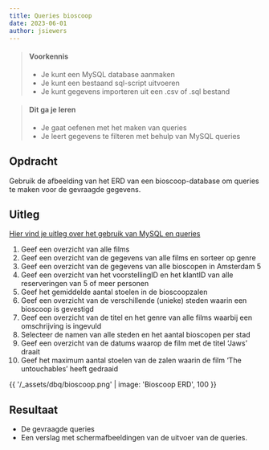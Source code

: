 ```yaml
---
title: Queries bioscoop 
date: 2023-06-01
author: jsiewers
---
```

> #### Voorkennis
> * Je kunt een MySQL database aanmaken
> * Je kunt een bestaand sql-script uitvoeren
> * Je kunt gegevens importeren uit een .csv of .sql bestand

> #### Dit ga je leren
> * Je gaat oefenen met het maken van queries
> * Je leert gegevens te filteren met behulp van MySQL queries

## Opdracht
Gebruik de afbeelding van het ERD van een bioscoop-database om queries te maken voor de gevraagde gegevens.

## Uitleg
[Hier vind je uitleg over het gebruik van MySQL en queries](https://www.edutorial.nl/dbq/introductie/)


1. Geef een overzicht van alle films
2. Geef een overzicht van de gegevens van alle films en sorteer op genre
3. Geef een overzicht van de gegevens van alle bioscopen in Amsterdam 5
4. Geef een overzicht van het voorstellingID en het klantID van alle reserveringen van 5 of meer personen
5. Geef het gemiddelde aantal stoelen in de bioscoopzalen
6. Geef een overzicht van de verschillende (unieke) steden waarin een
bioscoop is gevestigd
7. Geef een overzicht van de titel en het genre van alle films waarbij een
omschrijving is ingevuld
8. Selecteer de namen van alle steden en het aantal bioscopen per stad
9. Geef een overzicht van de datums waarop de film met de titel ‘Jaws’ draait
10. Geef het maximum aantal stoelen van de zalen waarin de film ‘The
untouchables’ heeft gedraaid

{{ '/_assets/dbq/bioscoop.png' | image: 'Bioscoop ERD', 100 }}

## Resultaat
* De gevraagde queries
* Een verslag met schermafbeeldingen van de uitvoer van de queries.
